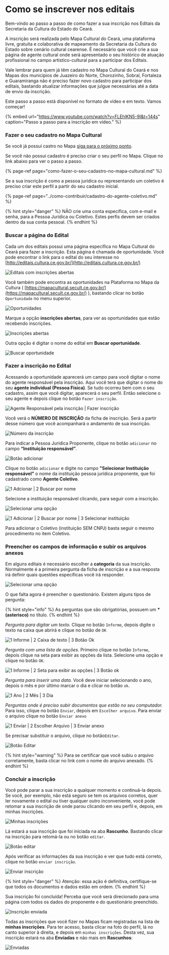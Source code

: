 # Como se inscrever nos editais

Bem-vindo ao passo a passo de como fazer a sua inscrição nos Editais da Secretaria da Cultura do Estado do Ceará.

A inscrição será realizada pelo Mapa Cultural do Ceará, uma plataforma livre, gratuita e colaborativa de mapeamento da Secretaria da Cultura do Estado sobre cenário cultural cearense. É necessário que você crie a sua página de agente cultural onde será apresentado o seu histórico de atuação profissional no campo artístico-cultural para a participar dos Editais. 

Vale lembrar para quem já têm cadastro no Mapa Cultural do Ceará e nos Mapas dos municípios de Juazeiro do Norte, Chorozinho, Sobral, Fortaleza e Guaramiranga não é preciso fazer novo cadastro para participar dos editais, bastando atualizar informações que julgue necessárias até a data de envio da inscrição.

Este passo a passo está disponível no formato de vídeo e em texto. Vamos começar!

{% embed url="https://www.youtube.com/watch?v=FLEhlKN5-9I&t=144s" caption="Passo a passo para a inscrição em vídeo." %}

### Fazer o seu cadastro no Mapa Cultural

Se você já possui castro no Mapa [siga para o próximo ponto](como-se-inscrever-nos-editais.md#h.xsum5wj02bui).

Se você não possui cadastro é preciso criar o seu perfil no Mapa. Clique no link abaixo para ver o passo a passo.

{% page-ref page="como-fazer-o-seu-cadastro-no-mapa-cultural.md" %}

Se a sua inscrição é como a pessoa jurídica ou representando um coletivo é preciso criar este perfil a partir do seu cadastro inicial.

{% page-ref page="../como-contribuir/cadastro-do-agente-coletivo.md" %}

{% hint style="danger" %}
NÃO crie uma conta específica, com e-mail e senha, para a Pessoa Jurídica ou Coletivo. Estes perfis devem ser criados dentro da sua conta pessoal. 
{% endhint %}

### Buscar a página do Edital <a id="h.xsum5wj02bui"></a>

Cada um dos editais possui uma página específica no Mapa Cultural do Ceará para fazer a inscrição. Esta página é chamada de oportunidade. Você pode encontrar o link para o edital do seu interesse no [http://editais.cultura.ce.gov.br/](http://editais.cultura.ce.gov.br/)

![Editais com inscri&#xE7;&#xF5;es abertas](../.gitbook/assets/passo-a-passo-para-inscricao-01.png)

Você também pode encontra as oportunidades na Plataforma no Mapa da Cultura \( [https://mapacultural.secult.ce.gov.br/](https://mapacultural.secult.ce.gov.br/) \), bastando clicar  no botão `Oportunidade` no menu superior. 

![Oportunidades](../.gitbook/assets/passo-a-passo-para-inscricao-02.png)

Marque a opção **inscrições abertas**, para ver as oportunidades que estão recebendo inscrições. 

![Inscri&#xE7;&#xF5;es abertas ](../.gitbook/assets/passo-a-passo-para-inscricao-03.png)

Outra opção é digitar o nome do edital em **Buscar oportunidade**. 

![Buscar oportunidade](../.gitbook/assets/passo-a-passo-para-inscricao-04.png)

### Fazer a inscrição no Edital

Acessando a oportunidade aparecerá um campo para você digitar o nome do agente responsável pela inscrição. Aqui você terá que digitar o nome do seu **agente individual \(Pessoa Física\)**. Se tudo ocorreu bem com o seu cadastro, assim que você digitar, aparecerá o seu perfil. Então selecione o seu agente e depois clique no botão `Fazer inscrição`.

![Agente Respons&#xE1;vel pela inscri&#xE7;&#xE3;o \| Fazer inscri&#xE7;&#xE3;o](../.gitbook/assets/passo-a-passo-para-inscricao-05.png)

Você verá o **NÚMERO DE INSCRIÇÃO** da ficha de inscrição. Será a partir desse número que você acompanhará o andamento de sua inscrição.

![N&#xFA;mero da inscri&#xE7;&#xE3;o](../.gitbook/assets/passo-a-passo-para-inscricao-06.png)

Para indicar a Pessoa Jurídica Proponente, clique no botão `adicionar` no campo **“Instituição responsável”**. 

![Bot&#xE3;o adicionar](../.gitbook/assets/passo-a-passo-para-inscricao-08.png)

Clique no botão `adicionar` e digite no campo **"Selecionar Instituição responsável"** o nome da instituição pessoa jurídica proponente, que foi cadastrado como **Agente Coletivo**.

![1 Adcionar \| 2 Buscar por nome](../.gitbook/assets/passo-a-passo-para-inscricao-09.png)

Selecione a instituição responsável clicando, para seguir com a inscrição.

![Selecionar uma op&#xE7;&#xE3;o](../.gitbook/assets/passo-a-passo-para-inscricao-07.png)

![1 Adicionar \| 2 Buscar por nome \| 3 Selecionar institui&#xE7;&#xE3;o](../.gitbook/assets/passo-a-passo-para-inscricao-10.png)

Para adicionar o Coletivo \(instituição SEM CNPJ\) basta seguir o mesmo procedimento no item Coletivo.

### Preencher os campos de informação e subir os arquivos anexos <a id="h.vhwq5qp0qn1t"></a>

Em alguns editais é necessário escolher a **categoria** da sua inscrição. Normalmente é a primeira pergunta da ficha de inscrição e a sua resposta irá definir quais questões específicas você irá responder.

![Selecionar uma op&#xE7;&#xE3;o](../.gitbook/assets/passo-a-passo-para-inscricao-07.png)

O que falta agora é preencher o questionário.  Existem alguns tipos de pergunta:

{% hint style="info" %}
As perguntas que são obrigatórias, possuem um **\* \(asterisco\)** no título. 
{% endhint %}

_Pergunta para digitar um texto._ Clique no botão `Informe`, depois digite o texto na caixa que abrirá e clique no botão de `OK`

![1 Informe \| 2 Caixa de texto \| 3 Bot&#xE3;o Ok](../.gitbook/assets/passo-a-passo-para-inscricao-12%20%281%29.png)

_Pergunta com uma lista de opções_. Primeiro clique no botão `Informe`, depois clique na seta para exibir as opções da lista. Selecione uma opção e clique no botão `OK`.

![1 Informe \| 2 Seta para exibir as op&#xE7;&#xF5;es \| 3 Bot&#xE3;o ok](../.gitbook/assets/passo-a-passo-para-inscricao-13.png)

_Pergunta para inserir uma data._ Você deve iniciar selecionando o ano, depois o mês e por último marcar o dia e clicar no botão `ok`.

![1 Ano \| 2 M&#xEA;s \| 3 Dia ](../.gitbook/assets/passo-a-passo-para-inscricao-16.png)

_Perguntas onde é preciso subir documentos que estão no seu computador._ Para isso, clique no botão `Enviar`, depois em `Escolher arquivo`. Para enviar o arquivo clique no botão `Enviar anexo` 

![1 Enviar \| 2 Escolher Arquivo \| 3 Enviar anexo](../.gitbook/assets/passo-a-passo-para-inscricao-14.png)

Se precisar substituir o arquivo, clique no botão`Editar`.

![Bot&#xE3;o Editar](../.gitbook/assets/passo-a-passo-para-inscricao-15.png)

{% hint style="warning" %}
Para se certificar que você subiu o arquivo corretamente, basta clicar no link com o nome do arquivo anexado.
{% endhint %}

### Concluir a inscrição <a id="h.2xy2erez8l06"></a>

Você pode parar a sua inscrição a qualquer momento e continuá-la depois. Se você, por exemplo, não está seguro se tem os arquivos corretos, quer ler novamente o edital ou tiver qualquer outro inconveniente, você pode retomar a sua inscrição de onde parou clicando em seu perfil e, depois, em minhas inscrições.

![Minhas inscri&#xE7;&#xF5;es](../.gitbook/assets/passo-a-passo-para-inscricao-17.png)

Lá estará a sua inscrição que foi iniciada na aba **Rascunho**. Bastando clicar na inscrição para retomá-la ou no botão `editar`.

![Bot&#xE3;o editar](../.gitbook/assets/passo-a-passo-para-inscricao-18.png)

Após verificar as informações da sua inscrição e ver que tudo está correto, clique no botão `enviar inscrição`. 

![Enviar inscri&#xE7;&#xE3;o](../.gitbook/assets/passo-a-passo-para-inscricao-19.png)

{% hint style="danger" %}
Atenção: essa ação é definitiva, certifique-se que todos os documentos e dados estão em ordem.
{% endhint %}

Sua inscrição foi concluída! Perceba que você será direcionado para uma página com todos os dados do proponente e do questionário preenchido.

![Inscri&#xE7;&#xE3;o enviada](../.gitbook/assets/passo-a-passo-para-inscricao-20.png)

Todas as inscrições que você fizer no Mapas ficam registradas na lista de **minhas inscrições**. Para ter acesso, basta clicar na foto do perfil, lá no canto superior à direita, e depois em `minhas inscrições`. Desta vez, sua inscrição estará na aba **Enviadas** e não mais em **Rascunhos**:

![Enviadas](../.gitbook/assets/passo-a-passo-para-inscricao-21.png)



